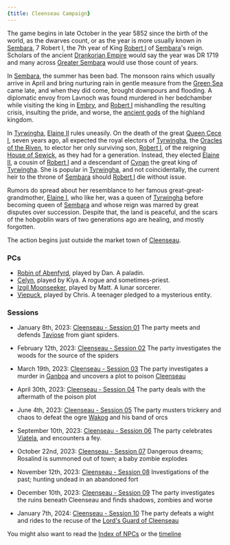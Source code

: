 ```yaml
---
{title: Cleenseau Campaign}
---
```

The game begins in late October in the year 5852 since the birth of the world, as the dwarves count, or as the year is more usually known in [Sembara](<../../gazetteer/greater-sembara/sembara/sembara.md>), 7 Robert I, the 7th year of King [Robert I](<../../people/historical-figures/sembaran-royalty/robert-i.md>) of [Sembara](<../../gazetteer/greater-sembara/sembara/sembara.md>)'s reign. Scholars of the ancient [Drankorian Empire](<../../history/drankorian-era/drankorian-empire.md>) would say the year was DR 1719 and many across [Greater Sembara](<../../gazetteer/greater-sembara/greater-sembara.md>) would use those count of years.

In [Sembara](<../../gazetteer/greater-sembara/sembara/sembara.md>), the summer has been bad. The monsoon rains which usually arrive in April and bring nurturing rain in gentle measure from the [Green Sea](<../../gazetteer/green-sea.md>) came late, and when they did come, brought downpours and flooding. A diplomatic envoy from Lavnoch was found murdered in her bedchamber while visiting the king in [Embry](<../../gazetteer/greater-sembara/sembara/heartlands/embry.md>), and [Robert I](<../../people/historical-figures/sembaran-royalty/robert-i.md>) mishandling the resulting crisis, insulting the pride, and worse, the [ancient gods](<../../cosmology/religions/kestavo/kestavo.md>) of the highland kingdom.

In [Tyrwingha](<../../gazetteer/greater-sembara/tyrwingha/tyrwingha.md>), [Elaine II](<../../people/historical-figures/sembaran-royalty/elaine-ii.md>) rules uneasily. On the death of the great [Queen Cece I](<../../people/historical-figures/sembaran-royalty/cece-i.md>), seven years ago, all expected the royal electors of [Tyrwingha](<../../gazetteer/greater-sembara/tyrwingha/tyrwingha.md>), the [Oracles of the Riven](<../../groups/oracle-of-the-riven.md>), to elector her only surviving son, [Robert I](<../../people/historical-figures/sembaran-royalty/robert-i.md>), of the reigning [House of Sewick](<../../groups/sembaran-noble-houses/house-of-sewick.md>), as they had for a generation. Instead, they elected [Elaine II](<../../people/historical-figures/sembaran-royalty/elaine-ii.md>), a cousin of [Robert I](<../../people/historical-figures/sembaran-royalty/robert-i.md>) and a descendant of [Cynan](<../../people/historical-figures/sembaran-royalty/cynan.md>) the great king of [Tyrwingha](<../../gazetteer/greater-sembara/tyrwingha/tyrwingha.md>). She is popular in [Tyrwingha](<../../gazetteer/greater-sembara/tyrwingha/tyrwingha.md>), and not coincidentally, the current heir to the throne of [Sembara](<../../gazetteer/greater-sembara/sembara/sembara.md>) should [Robert I](<../../people/historical-figures/sembaran-royalty/robert-i.md>) die without issue.

Rumors do spread about her resemblance to her famous great-great-grandmother, [Elaine I](<../../people/historical-figures/sembaran-royalty/elaine-i.md>), who like her, was a queen of [Tyrwingha](<../../gazetteer/greater-sembara/tyrwingha/tyrwingha.md>) before becoming queen of [Sembara](<../../gazetteer/greater-sembara/sembara/sembara.md>) and whose reign was marred by great disputes over succession. Despite that, the land is peaceful, and the scars of the hobgoblin wars of two generations ago are healing, and mostly forgotten. 

The action begins just outside the market town of [Cleenseau](<../../gazetteer/greater-sembara/sembara/barony-of-aveil/cleenseau-region/cleenseau/cleenseau.md>).
### PCs

* [Robin of Abenfyrd](<../../people/pcs/cleenseau/robin-of-abenfyrd.md>), played by Dan. A paladin.
* [Celyn](<../../people/pcs/cleenseau/celyn.md>), played by Kiya. A rogue and sometimes-priest.
* [Izgil Moonseeker](<../../people/pcs/cleenseau/izgil-moonseeker.md>), played by Matt. A lunar sorcerer.
* [Viepuck](<../../people/pcs/cleenseau/viepuck.md>), played by Chris. A teenager pledged to a mysterious entity.
### Sessions

* January 8th, 2023: [Cleenseau - Session 01](<sessions/cleenseau-session-01.md>)
	The party meets and defends [Taviose](<../../gazetteer/greater-sembara/sembara/barony-of-aveil/cleenseau-region/taviose.md>) from giant spiders.

* February 12th, 2023: [Cleenseau - Session 02](<sessions/cleenseau-session-02.md>)
	The party investigates the woods for the source of the spiders

* March 19th, 2023: [Cleenseau - Session 03](<sessions/cleenseau-session-03.md>)
	The party investigates a murder in [Ganboa](<../../gazetteer/greater-sembara/sembara/barony-of-aveil/cleenseau-region/ganboa.md>) and uncovers a plot to poison [Cleenseau](<../../gazetteer/greater-sembara/sembara/barony-of-aveil/cleenseau-region/cleenseau/cleenseau.md>)

* April 30th, 2023: [Cleenseau - Session 04](<sessions/cleenseau-session-04.md>)
	The party deals with the aftermath of the poison plot

* June 4th, 2023: [Cleenseau - Session 05](<sessions/cleenseau-session-05.md>)
	The party musters trickery and chaos to defeat the ogre [Wakog](<../../people/other-nonhumans/wakog.md>) and his band of orcs

* September 10th, 2023: [Cleenseau - Session 06](<sessions/cleenseau-session-06.md>)
	The party celebrates [Viatela](<../../time/holidays-and-festivals/viatela.md>), and encounters a fey.

* October 22nd, 2023: [Cleenseau - Session 07](<sessions/cleenseau-session-07.md>)
	Dangerous dreams; Rosalind is summoned out of town; a baby zombie explodes

* November 12th, 2023: [Cleenseau - Session 08](<sessions/cleenseau-session-08.md>)
	Investigations of the past; hunting undead in an abandoned fort

* December 10th, 2023: [Cleenseau - Session 09](<sessions/cleenseau-session-09.md>)
	The party investigates the ruins beneath Cleenseau and finds shadows, zombies and worse

* January 7th, 2024: [Cleenseau - Session 10](<sessions/cleenseau-session-10.md>)
	The party defeats a wight and rides to the recuse of the [Lord's Guard of Cleenseau](<../../gazetteer/greater-sembara/sembara/barony-of-aveil/cleenseau-region/cleenseau/lord-s-guard-of-cleenseau.md>)

You might also want to read the [Index of NPCs](<./cleenseau-campaign-index-of-npcs.md>) or the [timeline](<./cleenseau-campaign-timeline.md>)